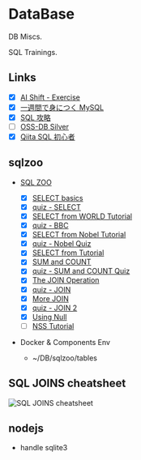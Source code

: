 # DataBase

DB Miscs.

SQL Trainings.

## Links

- [x] [AI Shift - Exercise](https://www.ai-shift.co.jp/techblog/1980)
- [x] [一週間で身につく MySQL](http://web.sevendays-study.com/mysql/)
- [x] [SQL 攻略](http://sql.main.jp/)
- [ ] [OSS-DB Silver](https://github.com/Lootmann/LearningGuide/issues/70)
- [x] [Qiita SQL 初心者](https://qiita.com/_hiro_dev/items/ece39759879c5d1f8536)

## sqlzoo

- [SQL ZOO](https://sqlzoo.net/wiki/SQL_Tutorial)

  - [x] [SELECT basics](https://sqlzoo.net/wiki/SELECT_basics)
  - [x] [quiz - SELECT](https://sqlzoo.net/wiki/SELECT_Quiz)
  - [x] [SELECT from WORLD Tutorial](https://sqlzoo.net/wiki/SELECT_from_WORLD_Tutorial)
  - [x] [quiz - BBC](https://sqlzoo.net/wiki/BBC_QUIZ)
  - [x] [SELECT from Nobel Tutorial](https://sqlzoo.net/wiki/SELECT_from_Nobel_Tutorial)
  - [x] [quiz - Nobel Quiz](https://sqlzoo.net/wiki/Nobel_Quiz)
  - [x] [SELECT from Tutorial](https://sqlzoo.net/wiki/SELECT_within_SELECT_Tutorial)
  - [x] [SUM and COUNT](https://sqlzoo.net/wiki/SUM_and_COUNT)
  - [x] [quiz - SUM and COUNT Quiz](https://sqlzoo.net/wiki/SUM_and_COUNT_Quiz)
  - [x] [The JOIN Operation](https://sqlzoo.net/wiki/The_JOIN_operation)
  - [x] [quiz - JOIN](https://sqlzoo.net/wiki/JOIN_Quiz)
  - [x] [More JOIN](https://sqlzoo.net/wiki/More_JOIN_operations)
  - [x] [quiz - JOIN 2](https://sqlzoo.net/wiki/JOIN_Quiz_2)
  - [x] [Using Null](https://sqlzoo.net/wiki/Using_Null)
  - [ ] [NSS Tutorial](https://sqlzoo.net/wiki/NSS_Tutorial)

- Docker & Components Env
  - ~/DB/sqlzoo/tables

## SQL JOINS cheatsheet

![SQL JOINS cheatsheet](https://www.codeproject.com/KB/database/Visual_SQL_Joins/Visual_SQL_JOINS_orig.jpg)

## nodejs

- handle sqlite3
